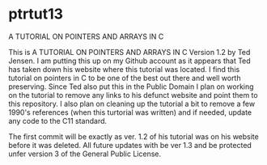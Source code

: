 # ptrtut13
A TUTORIAL ON POINTERS AND ARRAYS IN C

This is A TUTORIAL ON POINTERS AND ARRAYS IN C Version 1.2 by Ted Jensen. I am putting this up on my Github account as it appears that Ted has taken down his website where this tutorial was located. I find this tutorial on pointers in C to be one of the best out there and well worth preserving. Since Ted also put this in the Public Domain I plan on working on the tutorial to remove any links to his defunct website and point them to this repository. I also plan on cleaning up the tutorial a bit to remove a few 1990's references (when this turtorial was written) and if needed, update any code to the C11 standard.

The first commit will be exactly as ver. 1.2 of his tutorial was on his website before it was deleted.
All future updates with be ver 1.3 and be protected unfer version 3 of the General Public License. 
